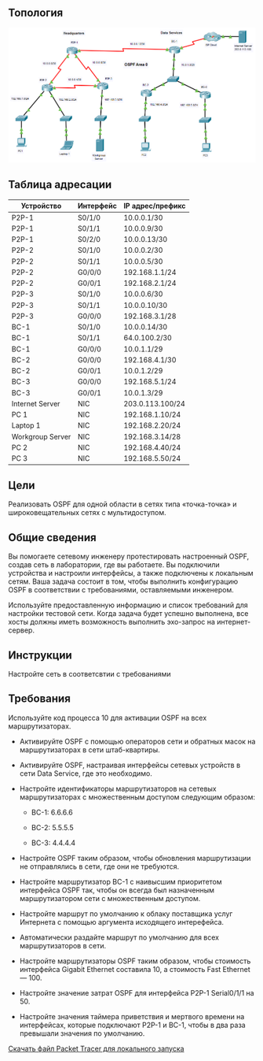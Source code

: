 ## Топология

![](./assets/topology.png)

## Таблица адресации

| Устройство       | Интерфейс | IP адрес/префикс |
|------------------|-----------|------------------|
| P2P-1            | S0/1/0    | 10.0.0.1/30      |
| P2P-1            | S0/1/1    | 10.0.0.9/30      |
| P2P-1            | S0/2/0    | 10.0.0.13/30     |
| P2P-2            | S0/1/0    | 10.0.0.2/30      |
| P2P-2            | S0/1/1    | 10.0.0.5/30      |
| P2P-2            | G0/0/0    | 192.168.1.1/24   |
| P2P-2            | G0/0/1    | 192.168.2.1/24   |
| P2P-3            | S0/1/0    | 10.0.0.6/30      |
| P2P-3            | S0/1/1    | 10.0.0.10/30     |
| P2P-3            | G0/0/0    | 192.168.3.1/28   |
| BC-1             | S0/1/0    | 10.0.0.14/30     |
| BC-1             | S0/1/1    | 64.0.100.2/30    |
| BC-1             | G0/0/0    | 10.0.1.1/29      |
| BC-2             | G0/0/0    | 192.168.4.1/30   |
| BC-2             | G0/0/1    | 10.0.1.2/29      |
| BC-3             | G0/0/0    | 192.168.5.1/24   |
| BC-3             | G0/0/1    | 10.0.1.3/29      |
| Internet Server  | NIC       | 203.0.113.100/24 |
| PC 1             | NIC       | 192.168.1.10/24  |
| Laptop 1         | NIC       | 192.168.2.20/24  |
| Workgroup Server | NIC       | 192.168.3.14/28  |
| PC 2             | NIC       | 192.168.4.40/24  |
| PC 3             | NIC       | 192.168.5.50/24  |

## Цели

Реализовать OSPF для одной области в сетях типа «точка-точка» и широковещательных сетях с мультидоступом.

## Общие сведения

Вы помогаете сетевому инженеру протестировать настроенный OSPF, создав сеть в лаборатории, где вы работаете. Вы подключили устройства и настроили интерфейсы, а также подключены к локальным сетям. Ваша задача состоит в том, чтобы выполнить конфигурацию OSPF в соответствии с требованиями, оставляемыми инженером.

Используйте предоставленную информацию и список требований для настройки тестовой сети. Когда задача будет успешно выполнена, все хосты должны иметь возможность выполнить эхо-запрос на интернет-сервер.

## Инструкции

Настройте сеть в соответсвтии с требованиями

## Требования

Используйте код процесса 10 для активации OSPF на всех маршрутизаторах.

-   Активируйте OSPF с помощью операторов сети и обратных масок на маршрутизаторах в сети штаб-квартиры.

-   Активируйте OSPF, настраивая интерфейсы сетевых устройств в сети Data Service, где это необходимо.

-   Настройте идентификаторы маршрутизаторов на сетевых маршрутизаторах с множественным доступом следующим образом:

    -   BC-1: 6.6.6.6

    -   BC-2: 5.5.5.5

    -   BC-3: 4.4.4.4

-   Настройте OSPF таким образом, чтобы обновления маршрутизации не отправлялись в сети, где они не требуются.

-   Настройте маршрутизатор BC-1 с наивысшим приоритетом интерфейса OSPF так, чтобы он всегда был назначенным маршрутизатором сети с множественным доступом.

-   Настройте маршрут по умолчанию к облаку поставщика услуг Интернета с помощью аргумента исходящего интерефейса.

-   Автоматически раздайте маршрут по умолчанию для всех маршрутизаторов в сети.

-   Настройте маршрутизаторы OSPF таким образом, чтобы стоимость интерфейса Gigabit Ethernet составила 10, а стоимость Fast Ethernet — 100.

-   Настройте значение затрат OSPF для интерфейса P2P-1 Serial0/1/1 на 50.

-   Настройте значения таймера приветствия и мертвого времени на интерфейсах, которые подключают P2P-1 и BC-1, чтобы в два раза превышали значения по умолчанию.

[Скачать файл Packet Tracer для локального запуска](./assets/2.7.1-lab.pka)
